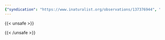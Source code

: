 ```yaml
---
{"syndication": "https://www.inaturalist.org/observations/137376944", "date": "2022-10-02T17:40:12-04:00", "taxon": {"name": "Clematis virginiana", "common_name": "virgin's-bower"}, "quality_grade": "research", "identifications_most_agree": true, "species_guess": "virgin's-bower", "identifications_most_disagree": false, "captive": false, "project_ids": [4034], "community_taxon_id": 62778, "geojson": {"type": "Point", "coordinates": [-75.2384869444, 43.1214288889]}, "owners_identification_from_vision": true, "identifications_count": 1, "obscured": false, "num_identification_agreements": 1, "num_identification_disagreements": 0, "place_guess": "Marcy, NY 13403, USA", "photos": [{"id": 234618257, "license_code": "cc-by-nc", "original_dimensions": {"width": 1536, "height": 2048}, "url": "https://inaturalist-open-data.s3.amazonaws.com/photos/234618257/square.jpeg", "attribution": "(c) Brandon Rozek, some rights reserved (CC BY-NC)", "flags": [], "moderator_actions": [], "hidden": false}, {"id": 234618273, "license_code": "cc-by-nc", "original_dimensions": {"width": 1536, "height": 2048}, "url": "https://inaturalist-open-data.s3.amazonaws.com/photos/234618273/square.jpeg", "attribution": "(c) Brandon Rozek, some rights reserved (CC BY-NC)", "flags": [], "moderator_actions": [], "hidden": false}]}
---
```

{{< unsafe >}}

{{< /unsafe >}}

